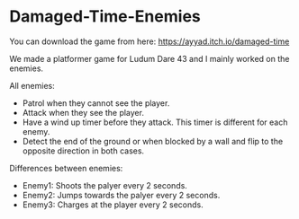 # Damaged-Time-Enemies

You can download the game from here:
https://ayyad.itch.io/damaged-time

We made a platformer game for Ludum Dare 43 and I mainly worked on the enemies.

All enemies:

- Patrol when they cannot see the player.
- Attack when they see the player.
- Have a wind up timer before they attack. This timer is different for each enemy.
- Detect the end of the ground or when blocked by a wall and flip to the opposite direction in both cases.

Differences between enemies:

- Enemy1: Shoots the palyer every 2 seconds.
- Enemy2: Jumps towards the palyer every 2 seconds.
- Enemy3: Charges at the player every 2 seconds.


